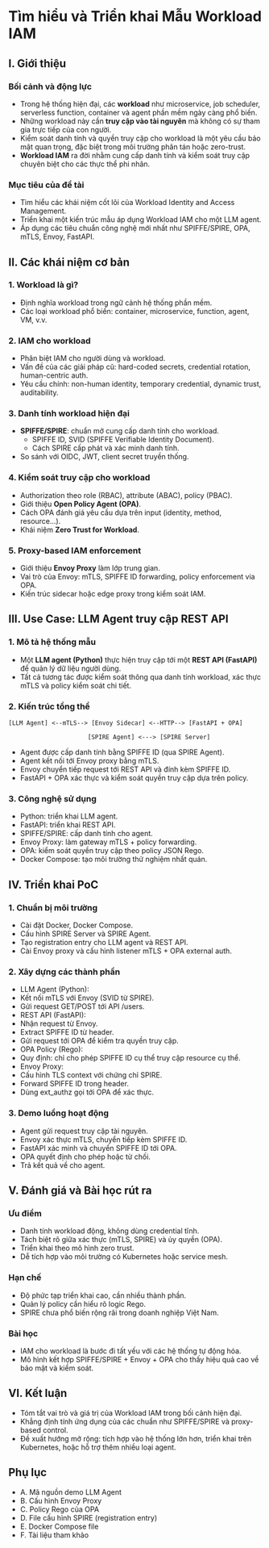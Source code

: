 # Tìm hiểu và Triển khai Mẫu Workload IAM

## I. Giới thiệu

### Bối cảnh và động lực

- Trong hệ thống hiện đại, các **workload** như microservice, job scheduler, serverless function, container và agent
  phần mềm ngày càng phổ biến.
- Những workload này cần **truy cập vào tài nguyên** mà không có sự tham gia trực tiếp của con người.
- Kiểm soát danh tính và quyền truy cập cho workload là một yêu cầu bảo mật quan trọng, đặc biệt trong môi trường phân
  tán hoặc zero-trust.
- **Workload IAM** ra đời nhằm cung cấp danh tính và kiểm soát truy cập chuyên biệt cho các thực thể phi nhân.

### Mục tiêu của đề tài

- Tìm hiểu các khái niệm cốt lõi của Workload Identity and Access Management.
- Triển khai một kiến trúc mẫu áp dụng Workload IAM cho một LLM agent.
- Áp dụng các tiêu chuẩn công nghệ mới nhất như SPIFFE/SPIRE, OPA, mTLS, Envoy, FastAPI.

## II. Các khái niệm cơ bản

### 1. Workload là gì?

- Định nghĩa workload trong ngữ cảnh hệ thống phần mềm.
- Các loại workload phổ biến: container, microservice, function, agent, VM, v.v.

### 2. IAM cho workload

- Phân biệt IAM cho người dùng và workload.
- Vấn đề của các giải pháp cũ: hard-coded secrets, credential rotation, human-centric auth.
- Yêu cầu chính: non-human identity, temporary credential, dynamic trust, auditability.

### 3. Danh tính workload hiện đại

- **SPIFFE/SPIRE**: chuẩn mở cung cấp danh tính cho workload.
    - SPIFFE ID, SVID (SPIFFE Verifiable Identity Document).
    - Cách SPIRE cấp phát và xác minh danh tính.
- So sánh với OIDC, JWT, client secret truyền thống.

### 4. Kiểm soát truy cập cho workload

- Authorization theo role (RBAC), attribute (ABAC), policy (PBAC).
- Giới thiệu **Open Policy Agent (OPA)**.
- Cách OPA đánh giá yêu cầu dựa trên input (identity, method, resource...).
- Khái niệm **Zero Trust for Workload**.

### 5. Proxy-based IAM enforcement

- Giới thiệu **Envoy Proxy** làm lớp trung gian.
- Vai trò của Envoy: mTLS, SPIFFE ID forwarding, policy enforcement via OPA.
- Kiến trúc sidecar hoặc edge proxy trong kiểm soát IAM.

## III. Use Case: LLM Agent truy cập REST API

### 1. Mô tả hệ thống mẫu

- Một **LLM agent (Python)** thực hiện truy cập tới một **REST API (FastAPI)** để quản lý dữ liệu người dùng.
- Tất cả tương tác được kiểm soát thông qua danh tính workload, xác thực mTLS và policy kiểm soát chi tiết.

### 2. Kiến trúc tổng thể

```plaintext
[LLM Agent] <--mTLS--> [Envoy Sidecar] <--HTTP--> [FastAPI + OPA]

                      [SPIRE Agent] <---> [SPIRE Server]
```

- Agent được cấp danh tính bằng SPIFFE ID (qua SPIRE Agent).
- Agent kết nối tới Envoy proxy bằng mTLS.
- Envoy chuyển tiếp request tới REST API và đính kèm SPIFFE ID.
- FastAPI + OPA xác thực và kiểm soát quyền truy cập dựa trên policy.

### 3. Công nghệ sử dụng

- Python: triển khai LLM agent.
- FastAPI: triển khai REST API.
- SPIFFE/SPIRE: cấp danh tính cho agent.
- Envoy Proxy: làm gateway mTLS + policy forwarding.
- OPA: kiểm soát quyền truy cập theo policy JSON Rego.
- Docker Compose: tạo môi trường thử nghiệm nhất quán.

## IV. Triển khai PoC

### 1. Chuẩn bị môi trường

- Cài đặt Docker, Docker Compose.
- Cấu hình SPIRE Server và SPIRE Agent.
- Tạo registration entry cho LLM agent và REST API.
- Cài Envoy proxy và cấu hình listener mTLS + OPA external auth.

### 2. Xây dựng các thành phần

- LLM Agent (Python):
- Kết nối mTLS với Envoy (SVID từ SPIRE).
- Gửi request GET/POST tới API /users.
- REST API (FastAPI):
- Nhận request từ Envoy.
- Extract SPIFFE ID từ header.
- Gửi request tới OPA để kiểm tra quyền truy cập.
- OPA Policy (Rego):
- Quy định: chỉ cho phép SPIFFE ID cụ thể truy cập resource cụ thể.
- Envoy Proxy:
- Cấu hình TLS context với chứng chỉ SPIRE.
- Forward SPIFFE ID trong header.
- Dùng ext_authz gọi tới OPA để xác thực.

### 3. Demo luồng hoạt động

- Agent gửi request truy cập tài nguyên.
- Envoy xác thực mTLS, chuyển tiếp kèm SPIFFE ID.
- FastAPI xác minh và chuyển SPIFFE ID tới OPA.
- OPA quyết định cho phép hoặc từ chối.
- Trả kết quả về cho agent.

## V. Đánh giá và Bài học rút ra

### Ưu điểm

- Danh tính workload động, không dùng credential tĩnh.
- Tách biệt rõ giữa xác thực (mTLS, SPIRE) và ủy quyền (OPA).
- Triển khai theo mô hình zero trust.
- Dễ tích hợp vào môi trường có Kubernetes hoặc service mesh.

### Hạn chế

- Độ phức tạp triển khai cao, cần nhiều thành phần.
- Quản lý policy cần hiểu rõ logic Rego.
- SPIRE chưa phổ biến rộng rãi trong doanh nghiệp Việt Nam.

### Bài học

- IAM cho workload là bước đi tất yếu với các hệ thống tự động hóa.
- Mô hình kết hợp SPIFFE/SPIRE + Envoy + OPA cho thấy hiệu quả cao về bảo mật và kiểm soát.

## VI. Kết luận

- Tóm tắt vai trò và giá trị của Workload IAM trong bối cảnh hiện đại.
- Khẳng định tính ứng dụng của các chuẩn như SPIFFE/SPIRE và proxy-based control.
- Đề xuất hướng mở rộng: tích hợp vào hệ thống lớn hơn, triển khai trên Kubernetes, hoặc hỗ trợ thêm nhiều loại agent.

## Phụ lục

- A. Mã nguồn demo LLM Agent
- B. Cấu hình Envoy Proxy
- C. Policy Rego của OPA
- D. File cấu hình SPIRE (registration entry)
- E. Docker Compose file
- F. Tài liệu tham khảo

